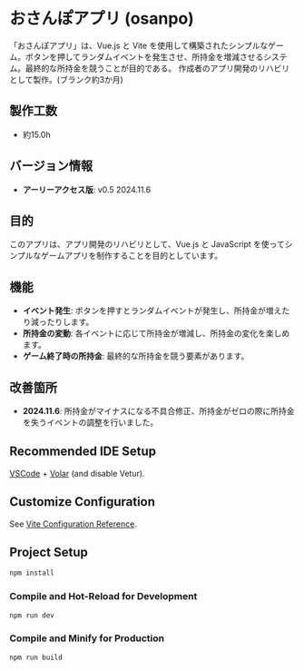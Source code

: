 # おさんぽアプリ (osanpo)

「おさんぽアプリ」は、Vue.js と Vite を使用して構築されたシンプルなゲーム。ボタンを押してランダムイベントを発生させ、所持金を増減させるシステム。最終的な所持金を競うことが目的である。
作成者のアプリ開発のリハビリとして製作。(ブランク約3か月)

## 製作工数
- 約15.0h

## バージョン情報
- **アーリーアクセス版**: v0.5 2024.11.6

## 目的
このアプリは、アプリ開発のリハビリとして、Vue.js と JavaScript を使ってシンプルなゲームアプリを制作することを目的としています。

## 機能
- **イベント発生**: ボタンを押すとランダムイベントが発生し、所持金が増えたり減ったりします。
- **所持金の変動**: 各イベントに応じて所持金が増減し、所持金の変化を楽しめます。
- **ゲーム終了時の所持金**: 最終的な所持金を競う要素があります。

## 改善箇所
- **2024.11.6**: 所持金がマイナスになる不具合修正、所持金がゼロの際に所持金を失うイベントの調整を行いました。

## Recommended IDE Setup

[VSCode](https://code.visualstudio.com/) + [Volar](https://marketplace.visualstudio.com/items?itemName=Vue.volar) (and disable Vetur).

## Customize Configuration

See [Vite Configuration Reference](https://vite.dev/config/).

## Project Setup

```sh
npm install
```

### Compile and Hot-Reload for Development

```sh
npm run dev
```

### Compile and Minify for Production

```sh
npm run build
```
